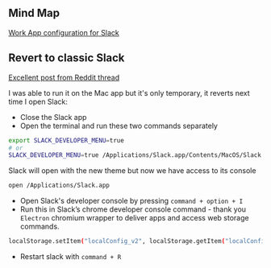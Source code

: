 
## Mind Map

[Work App configuration for Slack](process/work_apps#Slack)

## Revert to classic Slack

[Excellent post from Reddit thread](https://www.reddit.com/r/Slack/comments/16ib0l7/comment/k0kfpc8/?utm_source=share&utm_medium=web3x&utm_name=web3xcss&utm_term=1&utm_content=share_button)

I was able to run it on the Mac app but it's only temporary, it reverts next time I open Slack:

- Close the Slack app
- Open the terminal and run these two commands separately

```sh
export SLACK_DEVELOPER_MENU=true
# or 
SLACK_DEVELOPER_MENU=true /Applications/Slack.app/Contents/MacOS/Slack
```

Slack will open with the new theme but now we have access to its console
```sh
open /Applications/Slack.app
```

- Open Slack's developer console by pressing `command + option + I`
- Run this in Slack’s chrome developer console command - thank you `Electron` chromium wrapper to deliver apps and access web storage commands.

```sh
localStorage.setItem("localConfig_v2", localStorage.getItem("localConfig_v2").replace(/\"is_unified_user_client_enabled\":true/g, '\"is_unified_user_client_enabled\":false'))
```

- Restart slack with `command + R`